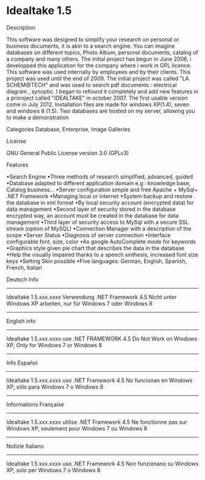 Idealtake 1.5
=============


Description

This software was designed to simplify your research on personal or business documents, it is akin to a search engine. You can imagine databases on different topics, Photo Album, personal documents, catalog of a company and many others.
 The initial project has begun in June 2006, i developped this application for the company where i work in GPL licence. This software was used internally by employees and by their clients. This project was used until the end of 2009. The initial project was called "LA SCHEM@TECH" and was used to search pdf documents : electrical diagram , synoptic. I began to refound it completely and add new features in a proroject called "IDEALTAKE" in october 2007. The first usable version come in July 2012.
 Installation files are made for windows XP(1.4), seven and windows 8 (1.5).
 Two databases are hosted on my server, allowing you to make a demonstration 


Categories
Database, Enterprise, Image Galleries


License

GNU General Public License version 3.0 (GPLv3)


Features

•Search Engine 
•Three methods of research simplified, advanced, guided 
•Database adapted to different application domain e.g : knowledge base, Catalog business...
•Server configuration simple and free Apache + MySql+ .NET Framework
•Managing local or internet
•System backup and restore the database in xml format
•By local security account (encrypted data) for data management
•Second layer of security stored in the database encrypted way, an account must be created in the database for data management
•Third layer of security access to MySql with a secure SSL stream (option of MySQL)
•Connection Manager with a description of the scope
•Server Status 
•Diagnosis of server connection
•Interface configurable font, size, color
•As google AutoComplete mode for keywords
•Graphics style given pie chart that describes the data in the database
•Help the visually impaired thanks to a speech sinthesis, increased font size keys
•Setting Skin possible
•Five languages: German, English, Spanish, French, Italian



﻿Deutsch Info
************

Idealtake 1.5.xxx.xxxx Verwendung .NET Framework 4.5
Nicht unter Windows XP arbeiten, nur für Windows 7 oder Windows 8



-----------------------------------------------------------

English info
************

Idealtake 1.5.xxx.xxxx use .NET FRAMEWORK 4.5
Do Not Work on Windows XP, Only for Windows 7 or Windows 8


-----------------------------------------------------------

Info Español
************

Idealtake 1.5.xxx.xxxx uso .NET Framework 4.5
No funcionan en Windows XP, sólo para Windows 7 o Windows 8


-----------------------------------------------------------

Informations Française
**********************

Idealtake 1.5.xxx.xxxx utilise .NET Framework 4.5
Ne fonctionne pas sur Windows XP, seulement pour Windows 7 ou Windows 8


-----------------------------------------------------------

Notizie Italiano
****************

Idealtake 1.5.xxx.xxxx uso .NET Framework 4.5
Non funzionano su Windows XP, solo per Windows 7 o Windows 8

